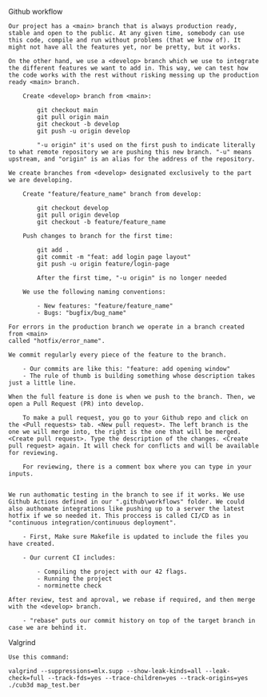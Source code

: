 Github workflow

	Our project has a <main> branch that is always production ready, stable and open to the public. At any given time, somebody can use this code, compile and run without problems (that we know of). It might not have all the features yet, nor be pretty, but it works.

	On the other hand, we use a <develop> branch which we use to integrate the different features we want to add in. This way, we can test how the code works with the rest without risking messing up the production ready <main> branch.

		Create <develop> branch from <main>:

			git checkout main
			git pull origin main
			git checkout -b develop
			git push -u origin develop

			"-u origin" it's used on the first push to indicate literally to what remote repository we are pushing this new branch. "-u" means upstream, and "origin" is an alias for the address of the repository.

	We create branches from <develop> designated exclusively to the part we are developing.

		Create "feature/feature_name" branch from develop:

			git checkout develop
			git pull origin develop
			git checkout -b feature/feature_name

		Push changes to branch for the first time:

			git add .
			git commit -m "feat: add login page layout"
			git push -u origin feature/login-page

			After the first time, "-u origin" is no longer needed

		We use the following naming conventions:

			- New features: "feature/feature_name"
			- Bugs: "bugfix/bug_name"

	For errors in the production branch we operate in a branch created from <main>
	called "hotfix/error_name".

	We commit regularly every piece of the feature to the branch.

		- Our commits are like this: "feature: add opening window"
		- The rule of thumb is building something whose description takes just a little line.

	When the full feature is done is when we push to the branch. Then, we open a Pull Request (PR) into develop.

		To make a pull request, you go to your Github repo and click on the <Pull requests> tab. <New pull request>. The left branch is the one we will merge into, the right is the one that will be merged. <Create pull request>. Type the description of the changes. <Create pull request> again. It will check for conflicts and will be available for reviewing. 
		
		For reviewing, there is a comment box where you can type in your inputs.


	We run authomatic testing in the branch to see if it works. We use Github Actions defined in our ".github\workflows" folder. We could also authomate integrations like pushing up to a server the latest hotfix if we so needed it. This proccess is called CI/CD as in "continuous integration/continuous deployment".

		- First, Make sure Makefile is updated to include the files you have created.

		- Our current CI includes:

			- Compiling the project with our 42 flags.
			- Running the project
			- norminette check
		
	After review, test and aproval, we rebase if required, and then merge with the <develop> branch.

		- "rebase" puts our commit history on top of the target branch in case we are behind it.

Valgrind

	Use this command:

	valgrind --suppressions=mlx.supp --show-leak-kinds=all --leak-check=full --track-fds=yes --trace-children=yes --track-origins=yes ./cub3d map_test.ber